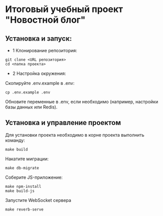 # Итоговый учебный проект "Новостной блог"

## Установка и запуск:

- 1 Клонирование репозитория:

```
git clone <URL репозитория>
cd <папка проекта>
```

- 2 Настройка окружения:

Скопируйте .env.example в .env:

```
cp .env.example .env
```

Обновите переменные в .env, если необходимо (например, настройки базы данных или Redis).

## Установка и управление проектом

Для установки проекта необходимо в корне проекта выполнить команду:

```make build```

Накатите миграции:

```make db-migrate```

Соберите JS-приложение:

```
make npm-install
make build-js
```

Запустите WebSocket сервера
```
make reverb-serve
```
